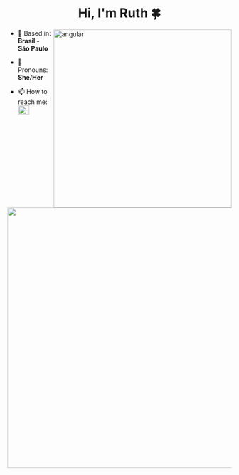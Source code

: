 <h1 align="center">Hi, I'm Ruth 🍀</h1>
<img align="right" src="https://cdn.dribbble.com/users/2646423/screenshots/5507196/computer.gif" alt="angular"  height="400" width=""/>

<p align="right">

- 🌆 Based in: **Brasil - São Paulo**

- 💜 Pronouns:  **She/Her**

- 📫 How to reach me: <a href="https://www.linkedin.com/in/falecomruthferreira/" target="blank"><img align="center" src="https://raw.githubusercontent.com/rahuldkjain/github-profile-readme-generator/master/src/images/icons/Social/linked-in-alt.svg" alt="https://www.linkedin.com/in/falecomruthferreira/" height="20" width="25" /></a>

<br>

<a href="https://github.com/ruthfs/github-readme-stats">
  <img width='585' align="center" src="https://github-readme-stats.vercel.app/api?username=ruthfs&show_icons=true&theme=synthwave" />
</a>
